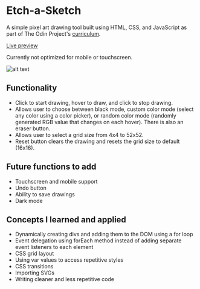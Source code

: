 # Etch-a-Sketch
A simple pixel art drawing tool built using HTML, CSS, and JavaScript as part of The Odin Project's [curriculum](https://www.theodinproject.com/courses/foundations/lessons/etch-a-sketch-project).

[Live preview](https://daniraymundo.github.io/etch-a-sketch/)

Currently not optimized for mobile or touchscreen.

![alt text](https://drive.google.com/uc?id=1AgAU_6Yj7B2i9qqNu-1mueVMNnBe9pAJ "App Preview")

## Functionality
* Click to start drawing, hover to draw, and click to stop drawing.
* Allows user to choose between black mode, custom color mode (select any color using a color picker), or random color mode (randomly generated RGB value that changes on each hover). There is also an eraser button.
* Allows user to select a grid size from 4x4 to 52x52.
* Reset button clears the drawing and resets the grid size to default (16x16).

## Future functions to add
* Touchscreen and mobile support
* Undo button
* Ability to save drawings
* Dark mode

## Concepts I learned and applied
* Dynamically creating divs and adding them to the DOM using a for loop
* Event delegation using forEach method instead of adding separate event listeners to each element
* CSS grid layout
* Using var values to access repetitive styles
* CSS transitions
* Importing SVGs
* Writing cleaner and less repetitive code

